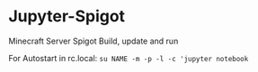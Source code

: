 # Jupyter-Spigot
Minecraft Server Spigot Build, update and run

For  Autostart in rc.local: `su NAME -m -p -l -c 'jupyter notebook` 
